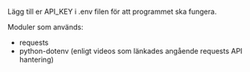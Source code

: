 Lägg till er API_KEY i .env filen för att programmet ska fungera.

Moduler som används:
- requests
- python-dotenv  (enligt videos som länkades angående requests API hantering)
